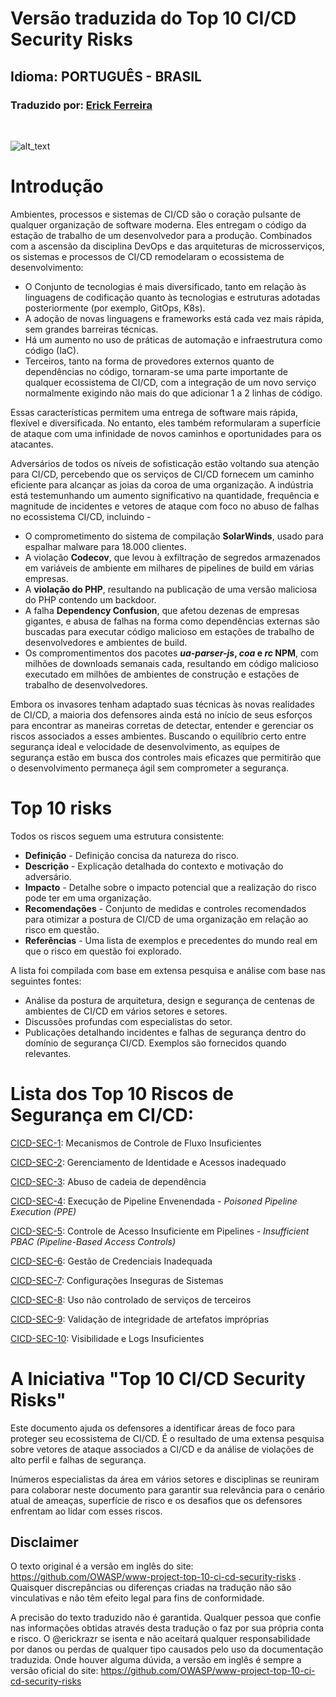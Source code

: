 
# Versão traduzida do Top 10 CI/CD Security Risks
## Idioma: PORTUGUÊS - BRASIL
### Traduzido por: [Erick Ferreira](https://www.linkedin.com/in/erickrazr/)

<br />

![alt_text](assets/images/risks.png)
# Introdução

Ambientes, processos e sistemas de CI/CD são o coração pulsante de qualquer organização de software moderna. Eles entregam o código da estação de trabalho de um desenvolvedor para a produção. Combinados com a ascensão da disciplina DevOps e das arquiteturas de microsserviços, os sistemas e processos de CI/CD remodelaram o ecossistema de desenvolvimento:

* O Conjunto de tecnologias é mais diversificado, tanto em relação às linguagens de codificação quanto às tecnologias e estruturas adotadas posteriormente (por exemplo, GitOps, K8s).
* A adoção de novas linguagens e frameworks está cada vez mais rápida, sem grandes barreiras técnicas.
* Há um aumento no uso de práticas de automação e infraestrutura como código (IaC).
* Terceiros, tanto na forma de provedores externos quanto de dependências no código, tornaram-se uma parte importante de qualquer ecossistema de CI/CD, com a integração de um novo serviço normalmente exigindo não mais do que adicionar 1 a 2 linhas de código.

Essas características permitem uma entrega de software mais rápida, flexível e diversificada. No entanto, eles também reformularam a superfície de ataque com uma infinidade de novos caminhos e oportunidades para os atacantes.

Adversários de todos os níveis de sofisticação estão voltando sua atenção para CI/CD, percebendo que os serviços de CI/CD fornecem um caminho eficiente para alcançar as joias da coroa de uma organização. A indústria está testemunhando um aumento significativo na quantidade, frequência e magnitude de incidentes e vetores de ataque com foco no abuso de falhas no ecossistema CI/CD, incluindo -

* O comprometimento do sistema de compilação **SolarWinds**, usado para espalhar malware para 18.000 clientes.
* A violação **Codecov**, que levou à exfiltração de segredos armazenados em variáveis de ambiente em milhares de pipelines de build em várias empresas.
* A **violação do PHP**, resultando na publicação de uma versão maliciosa do PHP contendo um backdoor.
* A falha **Dependency Confusion**, que afetou dezenas de empresas gigantes, e abusa de falhas na forma como dependências externas são buscadas para executar código malicioso em estações de trabalho de desenvolvedores e ambientes de build.
* Os compromentimentos dos pacotes **_ua-parser-js_, _coa_ e _rc_ NPM**, com milhões de downloads semanais cada, resultando em código malicioso executado em milhões de ambientes de construção e estações de trabalho de desenvolvedores.

Embora os invasores tenham adaptado suas técnicas às novas realidades de CI/CD, a maioria dos defensores ainda está no início de seus esforços para encontrar as maneiras corretas de detectar, entender e gerenciar os riscos associados a esses ambientes. Buscando o equilíbrio certo entre segurança ideal e velocidade de desenvolvimento, as equipes de segurança estão em busca dos controles mais eficazes que permitirão que o desenvolvimento permaneça ágil sem comprometer a segurança.

# Top 10 risks
Todos os riscos seguem uma estrutura consistente:

* **Definição** - Definição concisa da natureza do risco.
* **Descrição** - Explicação detalhada do contexto e motivação do adversário.
* **Impacto** - Detalhe sobre o impacto potencial que a realização do risco pode ter em uma organização.
* **Recomendações** - Conjunto de medidas e controles recomendados para otimizar a postura de CI/CD de uma organização em relação ao risco em questão.
* **Referências** - Uma lista de exemplos e precedentes do mundo real em que o risco em questão foi explorado.

A lista foi compilada com base em extensa pesquisa e análise com base nas seguintes fontes:

* Análise da postura de arquitetura, design e segurança de centenas de ambientes de CI/CD em vários setores e setores.
* Discussões profundas com especialistas do setor.
* Publicações detalhando incidentes e falhas de segurança dentro do domínio de segurança CI/CD. Exemplos são fornecidos quando relevantes.


# Lista dos Top 10 Riscos de Segurança em CI/CD:

[CICD-SEC-1](https://github.com/erickrazr/www-project-top-10-ci-cd-security-risks/blob/main/CICD-SEC-01-Mecanismos-de-Controle-de-Fluxo-Insuficiente-PT-BR.md): Mecanismos de Controle de Fluxo Insuficientes

[CICD-SEC-2](https://github.com/erickrazr/www-project-top-10-ci-cd-security-risks/blob/main/CICD-SEC-02-Gerenciamento-de-Identidade-e-Acessos-inadequado-PT-BR.md): Gerenciamento de Identidade e Acessos inadequado

[CICD-SEC-3](https://github.com/erickrazr/www-project-top-10-ci-cd-security-risks/blob/main/CICD-SEC-03-Abuso-de-cadeia-de-dependencia-PT-BR.md): Abuso de cadeia de dependência

[CICD-SEC-4](https://github.com/erickrazr/www-project-top-10-ci-cd-security-risks/blob/main/CICD-SEC-04-Poisoned-Pipeline-Execution-PT-BR.md): Execução de Pipeline Envenendada - *Poisoned Pipeline Execution (PPE)*

[CICD-SEC-5](https://github.com/erickrazr/www-project-top-10-ci-cd-security-risks/blob/main/CICD-SEC-05-PBAC-Insuficiente-PT-BR.md): Controle de Acesso Insuficiente em Pipelines - *Insufficient PBAC (Pipeline-Based Access Controls)*

[CICD-SEC-6](https://github.com/erickrazr/www-project-top-10-ci-cd-security-risks/blob/main/CICD-SEC-06-Gestao-de-Credenciais-Inadequadas-PT-BR.md): Gestão de Credenciais Inadequada

[CICD-SEC-7](https://github.com/erickrazr/www-project-top-10-ci-cd-security-risks/blob/main/CICD-SEC-07-Configuracoes-Inseguras-de-Sistemas-PT-BR.md): Configurações Inseguras de Sistemas

[CICD-SEC-8](https://github.com/erickrazr/www-project-top-10-ci-cd-security-risks/blob/main/CICD-SEC-08-Uso-nao-controlado-de-servicos-de-terceiros-PT-BR.md): Uso não controlado de serviços de terceiros

[CICD-SEC-9](https://github.com/erickrazr/www-project-top-10-ci-cd-security-risks/blob/main/CICD-SEC-09-Validacao-de-integridade-de-artefatos-improprias-PT-BR.md): Validação de integridade de artefatos impróprias

[CICD-SEC-10](https://github.com/erickrazr/www-project-top-10-ci-cd-security-risks/blob/main/CICD-SEC-10-Visibilidade-e-Logs-Insuficientes-PT-BR.md): Visibilidade e Logs Insuficientes


#  A Iniciativa "Top 10 CI/CD Security Risks" 

Este documento ajuda os defensores a identificar áreas de foco para proteger seu ecossistema de CI/CD. É o resultado de uma extensa pesquisa sobre vetores de ataque associados a CI/CD e da análise de violações de alto perfil e falhas de segurança.

Inúmeros especialistas da área em vários setores e disciplinas se reuniram para colaborar neste documento para garantir sua relevância para o cenário atual de ameaças, superfície de risco e os desafios que os defensores enfrentam ao lidar com esses riscos.


## Disclaimer

O texto original é a versão em inglês do site: https://github.com/OWASP/www-project-top-10-ci-cd-security-risks . Quaisquer discrepâncias ou diferenças criadas na tradução não são vinculativas e não têm efeito legal para fins de conformidade.

A precisão do texto traduzido não é garantida. Qualquer pessoa que confie nas informações obtidas através desta tradução o faz por sua própria conta e risco. O @erickrazr se isenta e não aceitará qualquer responsabilidade por danos ou perdas de qualquer tipo causados pelo uso da documentação traduzida. Onde houver alguma dúvida, a versão em inglês é sempre a versão oficial do site: https://github.com/OWASP/www-project-top-10-ci-cd-security-risks
